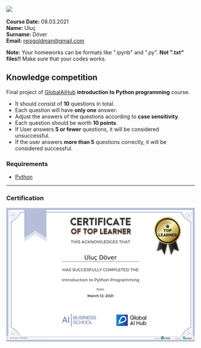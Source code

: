 
![](img/newlogo.png)

**Course Date:** 08.03.2021 <br/>
**Name:** Uluç <br/>
**Surname:** Döver <br />
**Email:** reisgoldman@gmail.com


**Note:** Your homeworks can be formats like ".ipynb" and ".py". **Not ".txt" files!!** Make sure that your codes works.  

## Knowledge competition
Final project of [GlobalAiHub](https://globalaihub.com/) **introduction to Python programming** course.

+ İt should consist of **10** questions in total.
+ Each question will have **only one** answer.
+ Adjust the answers of the questions according to **case sensitivity**.
+ Each question should be worth **10 points**.
+ İf User answers **5 or fewer** questions, it will be considered unsuccessful.
+ İf the user answers **more than 5** questions correctly, it will be considered successful.

### Requirements
+ [Python](https://www.python.org/)
---

### Certification
![](img/GlobalAiHub-toplearner.png)

